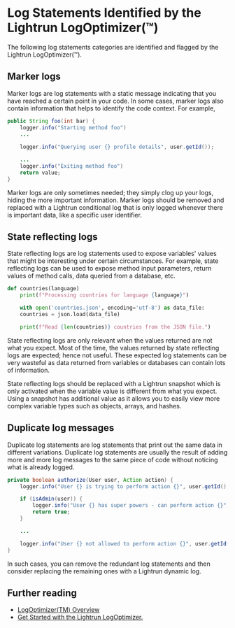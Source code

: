 # Log Statements Identified by the Lightrun LogOptimizer(™)

The following log statements categories are identified and flagged by the Lightrun LogOptimizer(™).

## Marker logs

Marker logs are log statements with a static message indicating that you have reached a certain point in your code. In some cases, marker logs also contain information that helps to identify the code context. For example,

```java
public String foo(int bar) {
	logger.info("Starting method foo")
	...
	
	logger.info("Querying user {} profile details", user.getId());

	...
	logger.info("Exiting method foo")
	return value;
}
```

Marker logs are only sometimes needed; they simply clog up your logs, hiding the more important information. Marker logs should be removed and replaced with a Lightrun conditional log that is only logged whenever there is important data, like a specific user identifier.

## State reflecting logs

State reflecting logs are log statements used to expose variables' values that might be interesting under certain circumstances. For example, state reflecting logs can be used to expose method input parameters, return values of method calls, data queried from a database, etc.

```py
def countries(language)
	print(f"Processing countries for language {language}")

	with open('countries.json', encoding='utf-8') as data_file:
    countries = json.load(data_file)

	print(f"Read {len(countries)} countries from the JSON file.")

```

State reflecting logs are only relevant when the values returned are not what you expect. Most of the time, the values returned by state reflecting logs are expected; hence not useful. These expected log statements can be very wasteful as data returned from variables or databases can contain lots of information. 

State reflecting logs should be replaced with a Lightrun snapshot which is only activated when the variable value is different from what you expect.  Using a snapshot has additional value as it allows you to easily view more complex variable types such as objects, arrays, and hashes.

## Duplicate log messages

Duplicate log statements are log statements that print out the same data in different variations. Duplicate log statements are usually the result of adding more and more log messages to the same piece of code without noticing what is already logged.

```java
private boolean authorize(User user, Action action) {
	logger.info("User {} is trying to perform action {}", user.getId(), action.getName());

	if (isAdmin(user)) {
		logger.info("User {} has super powers - can perform action {}", user.getId(), action.getName());
		return true;
	}

	...

	logger.info("User {} not allowed to perform action {}", user.getId(), action.getName());
}
```
In such cases, you can remove the redundant log statements and then consider replacing the remaining ones with a Lightrun dynamic log.

## Further reading

- [LogOptimizer(TM) Overview](/logoptimizer/overview/)
- [Get Started with the Lightrun LogOptimizer.](/logoptimizer/quickstart/)
